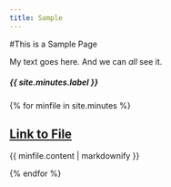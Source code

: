 ```yaml
---
title: Sample
---
```

#This is a Sample Page

My text goes here. And we can *all* see it.
<h5>{{ site.minutes.label }}</h5>

{% for minfile in site.minutes %}
  <h2>
    <a href="{{ minfile.url }}">Link to File
      <!-- (( staff_member.name }} - (( staff_member.position }} -->
    </a>
  </h2>
  <p>{{ minfile.content | markdownify }}</p>
{% endfor %}
